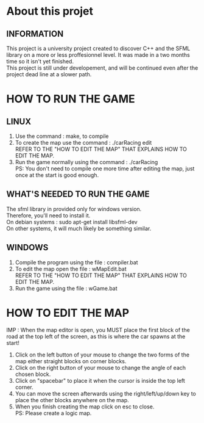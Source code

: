 # About this projet
## INFORMATION
This project is a university project created to discover C++ and the SFML library on a more or less proffesionnel level. It was made in a two months time so it isn't yet finished.<br />
This project is still under developement, and will be continued even after the project dead line at a slower path.

# HOW TO RUN THE GAME 
## LINUX
1) Use the command : make, to compile<br />
2) To create the map use the command : ./carRacing edit<br />
REFER TO THE "HOW TO EDIT THE MAP" THAT EXPLAINS HOW TO EDIT THE MAP.<br />
3) Run the game normally using the command : ./carRacing<br />
PS: You don't need to compile one more time after editing the map, just once at the start is good enough.<br />
## WHAT'S NEEDED TO RUN THE GAME
The sfml library in provided only for windows version.<br/>
Therefore, you'll need to install it.<br/>
On debian systems : sudo apt-get install libsfml-dev<br/>
On other systems, it will much likely be something similar.

## WINDOWS 
1) Compile the program using the file : compiler.bat<br />
2) To edit the map open the file : wMapEdit.bat<br />
REFER TO THE "HOW TO EDIT THE MAP" THAT EXPLAINS HOW TO EDIT THE MAP.<br />
3) Run the game using the file : wGame.bat

# HOW TO EDIT THE MAP
IMP : When the map editor is open, you MUST place the first block of the road at the top left of the screen, as this is where the car spawns at the start!<br />
1) Click on the left button of your mouse to change the two forms of the map either straight blocks on corner blocks.<br />
2) Click on the right button of your mouse to change the angle of each chosen block.<br />
3) Click on "spacebar" to place it when the cursor is inside the top left corner.<br />
4) You can move the screen afterwards using the right/left/up/down key to place the other blocks anywhere on the map.<br />
5) When you finish creating the map click on esc to close.<br />
PS: Please create a logic map.
